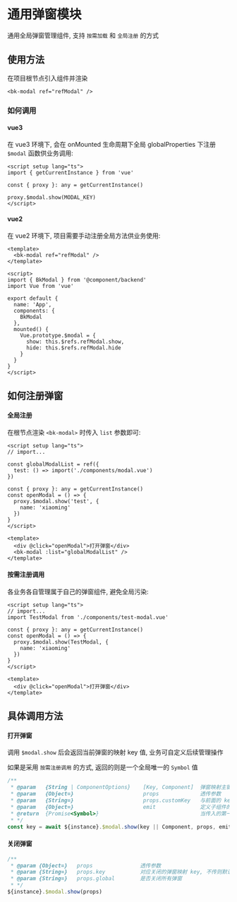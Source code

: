 # 通用弹窗模块

通用全局弹窗管理组件, 支持 `按需加载` 和 `全局注册` 的方式

## 使用方法

在项目根节点引入组件并渲染

```vue
<bk-modal ref="refModal" />
```

### 如何调用

#### vue3
在 vue3 环境下, 会在 onMounted 生命周期下全局 globalProperties 下注册 `$modal` 函数供业务调用: 

```vue
<script setup lang="ts">
import { getCurrentInstance } from 'vue'

const { proxy }: any = getCurrentInstance()

proxy.$modal.show(MODAL_KEY)
</script>
```

#### vue2

在 vue2 环境下, 项目需要手动注册全局方法供业务使用:

```vue
<template>
  <bk-modal ref="refModal" />
</template>

<script>
import { BkModal } from '@component/backend'
import Vue from 'vue'

export default {
  name: 'App',
  components: {
    BkModal
  },
  mounted() {
    Vue.prototype.$modal = {
      show: this.$refs.refModal.show,
      hide: this.$refs.refModal.hide
    }
  }
}
</script>
```

## 如何注册弹窗

#### 全局注册

在根节点渲染 `<bk-modal>` 时传入 `list` 参数即可:

```vue
<script setup lang="ts">
// import...

const globalModalList = ref({
  test: () => import('./components/modal.vue')
})

const { proxy }: any = getCurrentInstance()
const openModal = () => {
  proxy.$modal.show('test', {
    name: 'xiaoming'
  })
}
</script>

<template>
  <div @click="openModal">打开弹窗</div>
  <bk-modal :list="globalModalList" />
</template>
```

#### 按需注册调用

各业务各自管理属于自己的弹窗组件, 避免全局污染: 

```vue
<script setup lang="ts">
// import...
import TestModal from './components/test-modal.vue'

const { proxy }: any = getCurrentInstance()
const openModal = () => {
  proxy.$modal.show(TestModal, {
    name: 'xiaoming'
  })
}
</script>

<template>
  <div @click="openModal">打开弹窗</div>
</template>
```

## 具体调用方法

####  打开弹窗

调用 `$modal.show` 后会返回当前弹窗的映射 key 值, 业务可自定义后续管理操作

如果是采用 `按需注册调用` 的方式, 返回的则是一个全局唯一的 `Symbol` 值

```javascript
/**
 * @param   {String | ComponentOptions}    [Key, Component]  弹窗映射主键或具体组件
 * @param   {Object=}                      props             透传参数
 * @param   {String=}                      props.customKey   与前面的 key 不同, 这个字段是用于标识具体弹窗, 例如同一场景可能需要弹窗两个相同类型的全局弹窗, 而关闭时不能一次全部关闭, 该字段就是用于区别这种情况
 * @param   {Object=}                      emit              定义子组件的 emit 回调
 * @return  {Promise<Symbol>}                                当传入的第一参数为 Component 时, 组件内部会生成全局唯一的 symbol 值用于标识弹窗, 相当于 `key`, 指定关闭时候需要根据返回的 key 进行关闭
 * */
const key = await ${instance}.$modal.show(key || Component, props, emit)
```

#### 关闭弹窗
```javascript
/**
 * @param {Object=}   props               透传参数
 * @param {String=}   props.key           对应关闭的弹窗映射 key, 不传则默认关闭最顶层弹窗
 * @param {String=}   props.global        是否关闭所有弹窗
 * */
${instance}.$modal.show(props)
```
